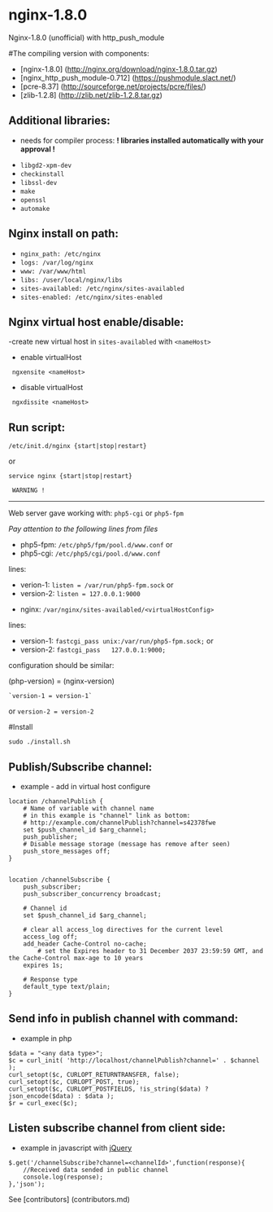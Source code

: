 # nginx-1.8.0
Nginx-1.8.0 (unofficial)  with http_push_module

#The compiling version with components:

* [nginx-1.8.0] (http://nginx.org/download/nginx-1.8.0.tar.gz)
* [nginx_http_push_module-0.712] (https://pushmodule.slact.net/)
* [pcre-8.37] (http://sourceforge.net/projects/pcre/files/)
* [zlib-1.2.8] (http://zlib.net/zlib-1.2.8.tar.gz)

Additional libraries:
---------------------
- needs for compiler process:
**! libraries installed automatically with your approval !**

* `libgd2-xpm-dev`
* `checkinstall`
* `libssl-dev` 
* `make` 
* `openssl` 
* `automake`

Nginx install on path:
----------------------
 
 * `nginx_path: /etc/nginx`
 * `logs: /var/log/nginx`
 * `www: /var/www/html`
 * `libs: /user/local/nginx/libs`
 * `sites-availabled: /etc/nginx/sites-availabled`
 * `sites-enabled: /etc/nginx/sites-enabled`

Nginx virtual host enable/disable:
----------------------------------
 
 -create new virtual host in `sites-availabled` with `<nameHost>`
 
* enable virtualHost
 
```
 ngxensite <nameHost>
``` 

* disable virtualHost
 
```
 ngxdissite <nameHost>
``` 

 
Run script:
-----------

```
/etc/init.d/nginx {start|stop|restart}
```
or	
```
service nginx {start|stop|restart}
```

     WARNING !
--------------
Web server gave working with: `php5-cgi` or `php5-fpm`

*Pay attention to the following lines from files*

- php5-fpm: `/etc/php5/fpm/pool.d/www.conf`
or
- php5-cgi: `/etc/php5/cgi/pool.d/www.conf`

lines:
* verion-1: `listen = /var/run/php5-fpm.sock`
or
* version-2: `listen = 127.0.0.1:9000`

- nginx: `/var/nginx/sites-availabled/<virtualHostConfig>`

lines:
* version-1: `fastcgi_pass unix:/var/run/php5-fpm.sock;`
or
* version-2: `fastcgi_pass   127.0.0.1:9000;`

configuration should be similar:

(php-version) = (nginx-version)

	`version-1 = version-1`
or
	`version-2 = version-2`
	
#Install 

```	
sudo ./install.sh
```	
  
Publish/Subscribe channel:
--------------------------
 - example - add in virtual host configure

```
location /channelPublish {
	# Name of variable with channel name
	# in this example is "channel" link as bottom:
	# http://example.com/channelPublish?channel=s42378fwe
	set $push_channel_id $arg_channel;
	push_publisher;
	# Disable message storage (message has remove after seen)
	push_store_messages off;
}


location /channelSubscribe {
	push_subscriber;
	push_subscriber_concurrency broadcast;
	
	# Channel id
	set $push_channel_id $arg_channel;
	
	# clear all access_log directives for the current level
	access_log off;
	add_header Cache-Control no-cache;
    	# set the Expires header to 31 December 2037 23:59:59 GMT, and the Cache-Control max-age to 10 years
	expires 1s;
	
	# Response type
	default_type text/plain;
}
```
	
Send info in publish channel with command:
------------------------------------------
 - example in php

```
$data = "<any data type>";
$c = curl_init( 'http://localhost/channelPublish?channel=' . $channel );
curl_setopt($c, CURLOPT_RETURNTRANSFER, false);
curl_setopt($c, CURLOPT_POST, true);
curl_setopt($c, CURLOPT_POSTFIELDS, !is_string($data) ? json_encode($data) : $data );
$r = curl_exec($c);
```
		
Listen subscribe channel from client side:
------------------------------------------
  - example in javascript with [jQuery](https://jquery.com/)
	
```
$.get('/channelSubscribe?channel=<channelId>',function(response){
	//Received data sended in public channel
	console.log(response);
},'json');
```

See [contributors] (contributors.md)
 


